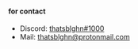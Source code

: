 #### for contact

- Discord: [thatsblghn#1000](https://discord.com/users/853238939926396978)
- Mail: [thatsblghn@protonmail.com](mailto:thatsblghn@protonmail.com)
